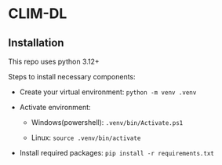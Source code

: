 # CLIM-DL

## Installation

This repo uses python 3.12+

Steps to install necessary components:
- Create your virtual environment: `python -m venv .venv`

- Activate environment: 
    - Windows(powershell): `.venv/bin/Activate.ps1`

    - Linux: `source .venv/bin/activate`

- Install required packages: `pip install -r requirements.txt`
